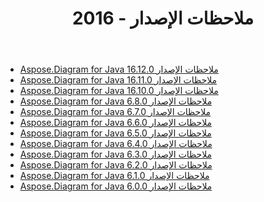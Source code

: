 ﻿---
title: ملاحظات الإصدار - 2016
type: docs
weight: 50
url: /ar/java/release-notes-2016/
---
- [Aspose.Diagram for Java 16.12.0 ملاحظات الإصدار](/diagram/ar/java/aspose-diagram-for-java-16-12-0-release-notes/)
- [Aspose.Diagram for Java 16.11.0 ملاحظات الإصدار](/diagram/ar/java/aspose-diagram-for-java-16-11-0-release-notes/)
- [Aspose.Diagram for Java 16.10.0 ملاحظات الإصدار](/diagram/ar/java/aspose-diagram-for-java-16-10-0-release-notes/)
- [Aspose.Diagram for Java 6.8.0 ملاحظات الإصدار](/diagram/ar/java/aspose-diagram-for-java-6-8-0-release-notes/)
- [Aspose.Diagram for Java 6.7.0 ملاحظات الإصدار](/diagram/ar/java/aspose-diagram-for-java-6-7-0-release-notes/)
- [Aspose.Diagram for Java 6.6.0 ملاحظات الإصدار](/diagram/ar/java/aspose-diagram-for-java-6-6-0-release-notes/)
- [Aspose.Diagram for Java 6.5.0 ملاحظات الإصدار](/diagram/ar/java/aspose-diagram-for-java-6-5-0-release-notes/)
- [Aspose.Diagram for Java 6.4.0 ملاحظات الإصدار](/diagram/ar/java/aspose-diagram-for-java-6-4-0-release-notes/)
- [Aspose.Diagram for Java 6.3.0 ملاحظات الإصدار](/diagram/ar/java/aspose-diagram-for-java-6-3-0-release-notes/)
- [Aspose.Diagram for Java 6.2.0 ملاحظات الإصدار](/diagram/ar/java/aspose-diagram-for-java-6-2-0-release-notes/)
- [Aspose.Diagram for Java 6.1.0 ملاحظات الإصدار](/diagram/ar/java/aspose-diagram-for-java-6-1-0-release-notes/)
- [Aspose.Diagram for Java 6.0.0 ملاحظات الإصدار](/diagram/ar/java/aspose-diagram-for-java-6-0-0-release-notes/)

